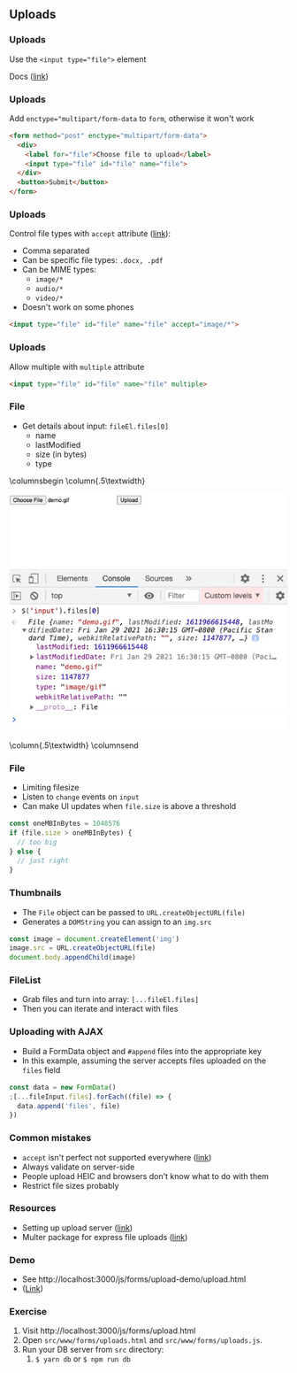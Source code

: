 ## Uploads

### Uploads

Use the `<input type="file">` element

Docs ([link](https://developer.mozilla.org/en-US/docs/Web/HTML/Element/input/file))

### Uploads

Add `enctype="multipart/form-data` to `form`, otherwise it won't work

```html
<form method="post" enctype="multipart/form-data">
  <div>
    <label for="file">Choose file to upload</label>
    <input type="file" id="file" name="file">
  </div>
  <button>Submit</button>
</form>
```

### Uploads

Control file types with `accept` attribute ([link](https://developer.mozilla.org/en-US/docs/Web/HTML/Element/input/file#limiting_accepted_file_types)):

- Comma separated
- Can be specific file types: `.docx, .pdf`
- Can be MIME types:
  - `image/*`
  - `audio/*`
  - `video/*`
- Doesn't work on some phones
    
```html
<input type="file" id="file" name="file" accept="image/*">
```

### Uploads

Allow multiple with `multiple` attribute

```html
<input type="file" id="file" name="file" multiple>
```

### File

- Get details about input: `fileEl.files[0]`
  - name
  - lastModified
  - size (in bytes)
  - type

\columnsbegin \column{.5\textwidth}

![](./images/file-details.jpg)

\column{.5\textwidth}
\columnsend

### File

- Limiting filesize
- Listen to `change` events on `input`
- Can make UI updates when `file.size` is above a threshold

```javascript
const oneMBInBytes = 1048576
if (file.size > oneMBInBytes) {
  // too big
} else {
  // just right
}
```

### Thumbnails

- The `File` object can be passed to `URL.createObjectURL(file)`
- Generates a `DOMString` you can assign to an `img.src`

```javascript
const image = document.createElement('img')
image.src = URL.createObjectURL(file)
document.body.appendChild(image)
```

### FileList

- Grab files and turn into array: `[...fileEl.files]`
- Then you can iterate and interact with files

### Uploading with AJAX

- Build a FormData object and `#append` files into the appropriate key
- In this example, assuming the server accepts files uploaded on the `files` field

```javascript
const data = new FormData()
;[...fileInput.files].forEach((file) => {
  data.append('files', file)
})
```

### Common mistakes

- `accept` isn't perfect not supported everywhere ([link](https://caniuse.com/input-file-accept))
- Always validate on server-side
- People upload HEIC and browsers don't know what to do with them
- Restrict file sizes probably

### Resources

- Setting up upload server ([link](https://codeforgeek.com/file-uploads-using-node-js/))
- Multer package for express file uploads ([link](https://www.npmjs.com/package/multer))

### Demo

- See http://localhost:3000/js/forms/upload-demo/upload.html
- ([Link](http://localhost:3000/js/forms/upload-demo/upload.html))

### Exercise

1. Visit http://localhost:3000/js/forms/upload.html
1. Open `src/www/forms/uploads.html` and `src/www/forms/uploads.js`.
1. Run your DB server from `src` directory: 
   1. `$ yarn db` or `$ npm run db`
